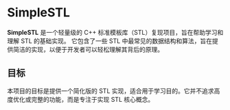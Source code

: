 # SimpleSTL

**SimpleSTL** 是一个轻量级的 C++ 标准模板库（STL）复现项目，旨在帮助学习和理解 STL 的基础实现。
它包含了一些 STL 中最常见的数据结构和算法，旨在提供简洁的实现，以便于开发者可以轻松理解其背后的原理。

## 目标

本项目的目标是提供一个简化版的 STL 实现，适合用于学习目的。它并不追求高度优化或完整的功能，而是专注于实现 STL 核心概念。

